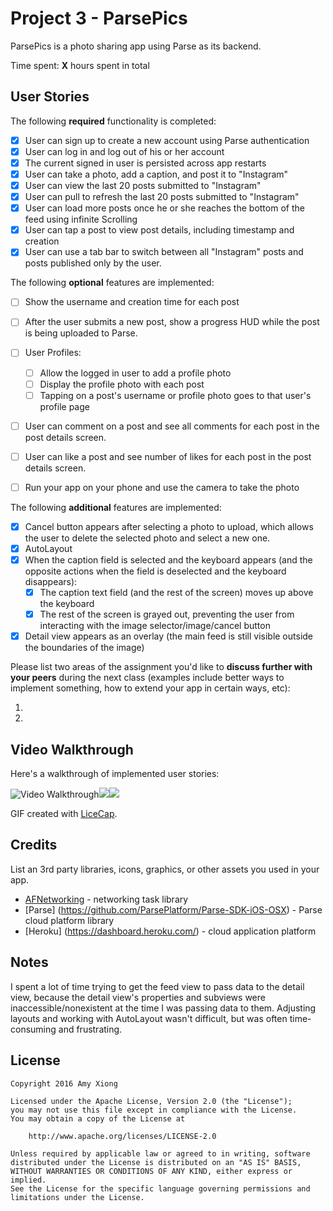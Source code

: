 # Project 3 - ParsePics

ParsePics is a photo sharing app using Parse as its backend.

Time spent: **X** hours spent in total

## User Stories

The following **required** functionality is completed:

- [X] User can sign up to create a new account using Parse authentication
- [X] User can log in and log out of his or her account
- [X] The current signed in user is persisted across app restarts
- [X] User can take a photo, add a caption, and post it to "Instagram"
- [X] User can view the last 20 posts submitted to "Instagram"
- [X] User can pull to refresh the last 20 posts submitted to "Instagram"
- [X] User can load more posts once he or she reaches the bottom of the feed using infinite Scrolling
- [X] User can tap a post to view post details, including timestamp and creation
- [X] User can use a tab bar to switch between all "Instagram" posts and posts published only by the user.

The following **optional** features are implemented:

- [ ] Show the username and creation time for each post
- [ ] After the user submits a new post, show a progress HUD while the post is being uploaded to Parse.
- [ ] User Profiles:
   - [ ] Allow the logged in user to add a profile photo
   - [ ] Display the profile photo with each post
   - [ ] Tapping on a post's username or profile photo goes to that user's profile page
- [ ] User can comment on a post and see all comments for each post in the post details screen.
- [ ] User can like a post and see number of likes for each post in the post details screen.
- [ ] Run your app on your phone and use the camera to take the photo


The following **additional** features are implemented:

- [X] Cancel button appears after selecting a photo to upload, which allows the user to delete the selected photo and select a new one.
- [X] AutoLayout
- [X] When the caption field is selected and the keyboard appears (and the opposite actions when the field is deselected and the keyboard disappears):
    - [X] The caption text field (and the rest of the screen) moves up above the keyboard
    - [X] The rest of the screen is grayed out, preventing the user from interacting with the image selector/image/cancel button
- [X] Detail view appears as an overlay (the main feed is still visible outside the boundaries of the image)

Please list two areas of the assignment you'd like to **discuss further with your peers** during the next class (examples include better ways to implement something, how to extend your app in certain ways, etc):

1.
2.

## Video Walkthrough

Here's a walkthrough of implemented user stories:

<img src='https://i.imgur.com/kA46rP8.gif' title='Video Walkthrough' width='' alt='Video Walkthrough' /><img src = 'http://i.imgur.com/h8mkbV1.gif' width ='' /><img src = 'http://i.imgur.com/g3ZFA35.gif' width = '' />

GIF created with [LiceCap](http://www.cockos.com/licecap/).

## Credits

List an 3rd party libraries, icons, graphics, or other assets you used in your app.

- [AFNetworking](https://github.com/AFNetworking/AFNetworking) - networking task library
- [Parse] (https://github.com/ParsePlatform/Parse-SDK-iOS-OSX) - Parse cloud platform library
- [Heroku] (https://dashboard.heroku.com/) - cloud application platform


## Notes

I spent a lot of time trying to get the feed view to pass data to the detail view, because the detail view's properties and subviews were inaccessible/nonexistent at the time I was passing data to them. Adjusting layouts and working with AutoLayout wasn't difficult, but was often time-consuming and frustrating.

## License

    Copyright 2016 Amy Xiong

    Licensed under the Apache License, Version 2.0 (the "License");
    you may not use this file except in compliance with the License.
    You may obtain a copy of the License at

        http://www.apache.org/licenses/LICENSE-2.0

    Unless required by applicable law or agreed to in writing, software
    distributed under the License is distributed on an "AS IS" BASIS,
    WITHOUT WARRANTIES OR CONDITIONS OF ANY KIND, either express or implied.
    See the License for the specific language governing permissions and
    limitations under the License.
